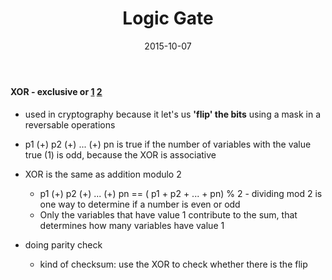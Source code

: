 ﻿---
layout: post
title: "Logic Gate"
date: 2015-10-07
comments: true
categories: [technology]
---
#### XOR - exclusive or [1] [2]
  * used in cryptography because it let's us **'flip' the bits** using a mask in a reversable operations

  * p1 (+) p2 (+) ... (+) pn is true if the number of variables with the value true (1) is odd, because the XOR is associative

  * XOR is the same as addition modulo 2
    - p1 (+) p2 (+) ... (+) pn == ( p1 + p2 + ... + pn) % 2 - dividing mod 2 is one way to determine if a number is even or odd
    - Only the variables that have value 1 contribute to the sum, that determines how many variables have value 1
	
  * doing parity check
    - kind of checksum: use the XOR to check whether there is the flip 


[1]: http://stackoverflow.com/questions/14526584/what-does-the-xor-operator-do
[2]: http://www.cs.umd.edu/class/sum2003/cmsc311/Notes/BitOp/xor.html
